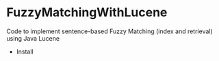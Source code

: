 # FuzzyMatchingWithLucene
Code to implement sentence-based Fuzzy Matching (index and retrieval) using Java Lucene

* Install
